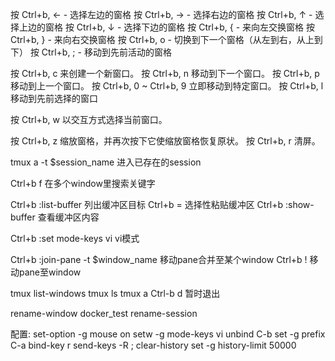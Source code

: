 按 Ctrl+b, ← - 选择左边的窗格
按 Ctrl+b, → - 选择右边的窗格
按 Ctrl+b, ↑ - 选择上边的窗格
按 Ctrl+b, ↓ - 选择下边的窗格
按 Ctrl+b, { - 来向左交换窗格
按 Ctrl+b, } - 来向右交换窗格
按 Ctrl+b, o - 切换到下一个窗格（从左到右，从上到下）
按 Ctrl+b, ; - 移动到先前活动的窗格

按 Ctrl+b, c 来创建一个新窗口。
按 Ctrl+b, n 移动到下一个窗口。
按 Ctrl+b, p 移动到上一个窗口。
按 Ctrl+b, 0 ~ Ctrl+b, 9 立即移动到特定窗口。
按 Ctrl+b, l 移动到先前选择的窗口

按 Ctrl+b, w 以交互方式选择当前窗口。

按 Ctrl+b, z 缩放窗格，并再次按下它使缩放窗格恢复原状。
按 Ctrl+b, r 清屏。

tmux a -t $session_name 进入已存在的session

Ctrl+b f 在多个window里搜索关键字

Ctrl+b :list-buffer 列出缓冲区目标
Ctrl+b = 选择性粘贴缓冲区
Ctrl+b :show-buffer 查看缓冲区内容

Ctrl+b :set mode-keys vi vi模式

Ctrl+b :join-pane -t $window_name 移动pane合并至某个window
Ctrl+b ! 移动pane至window

tmux list-windows
tmux ls
tmux a
Ctrl-b d 暂时退出

rename-window docker_test
rename-session 


配置:
set-option -g mouse on
setw -g mode-keys vi
unbind C-b
set -g prefix C-a
bind-key r send-keys -R \; clear-history
set -g history-limit 50000
